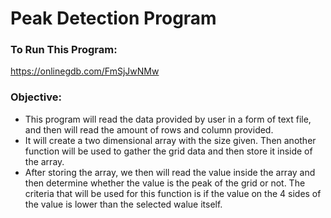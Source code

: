 # Peak Detection Program

### To Run This Program:
https://onlinegdb.com/FmSjJwNMw

### Objective:
- This program will read the data provided by user in a form of text file, and then will read the amount of rows and column provided.
- It will create a two dimensional array with the size given. Then another function will be used to gather the grid data and then store it inside of the array.
- After storing the array, we then will read the value inside the array and then determine whether the value is the peak of the grid or not.
  The criteria that will be used for this function is if the value on the 4 sides of the value is lower than the selected walue itself.
